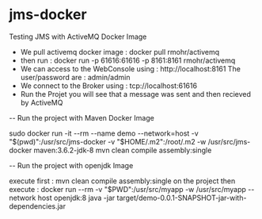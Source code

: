 # jms-docker
Testing JMS with ActiveMQ Docker Image

- We pull activemq docker image : 
docker pull rmohr/activemq
- then run : 
docker run -p 61616:61616 -p 8161:8161 rmohr/activemq
- We can access to the WebConsole using : http://localhost:8161 
The user/password are : admin/admin
- We connect to the Broker using : tcp://localhost:61616
- Run the Projet you will see that a message was sent and then recieved by ActiveMQ

-- Run the project with Maven Docker Image

sudo docker run -it --rm --name demo --network=host -v "$(pwd)":/usr/src/jms-docker -v "$HOME/.m2":/root/.m2 -w /usr/src/jms-docker maven:3.6.2-jdk-8 mvn clean compile assembly:single

-- Run the project with openjdk Image

execute first : mvn clean compile assembly:single on the project then execute :
docker run --rm -v "$PWD":/usr/src/myapp -w /usr/src/myapp --network host openjdk:8 java -jar target/demo-0.0.1-SNAPSHOT-jar-with-dependencies.jar


